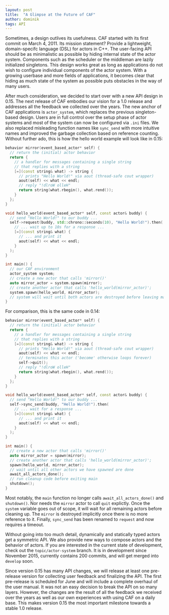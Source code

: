 ```yaml
---
layout: post
title:  "A Glimpse at the Future of CAF"
author: dominik
tags: API
---
```


Sometimes, a design outlives its usefulness. CAF started with its first commit
on March 4, 2011. Its mission statement? Provide a lightweight, domain-specifc
language (DSL) for actors in C++. The user-facing API should be as minimalistic
as possible by hiding internal state of the actor system. Components such as
the scheduler or the middleman are lazily initialized singletons. This design
works great as long as applications do not wish to configure individual
components of the actor system. With a growing userbase and more fields of
applications, it becomes clear that hiding as much state of the system as
possible puts obstacles in the way of many users.

After much consideration, we decided to start over with a new API design in
0.15. The next release of CAF embodies our vision for a 1.0 release and
addresses all the feedback we collected over the years. The new anchor of CAF
applications is `actor_system`, which replaces the previous singleton-based
design. Users are in full control over the setup phase of actor systems and
most of the system can now be configured via `.ini` files. We also replaced
misleading function names like `sync_send` with more intuitive names and
improved the garbage collection based on reference counting. Without further
ado, this is how the hello world example will look like in 0.15:

```cpp
behavior mirror(event_based_actor* self) {
  // return the (initial) actor behavior
  return {
    // a handler for messages containing a single string
    // that replies with a string
    [=](const string& what) -> string {
      // prints "Hello World!" via aout (thread-safe cout wrapper)
      aout(self) << what << endl;
      // reply "!dlroW olleH"
      return string(what.rbegin(), what.rend());
    }
  };
}

void hello_world(event_based_actor* self, const actor& buddy) {
  // send "Hello World!" to our buddy ...
  self->request(buddy, std::chrono::seconds(10), "Hello World!").then(
    // ... wait up to 10s for a response ...
    [=](const string& what) {
      // ... and print it
      aout(self) << what << endl;
    }
  );
}

int main() {
  // our CAF environment
  actor_system system;
  // create a new actor that calls 'mirror()'
  auto mirror_actor = system.spawn(mirror);
  // create another actor that calls 'hello_world(mirror_actor)';
  system.spawn(hello_world, mirror_actor);
  // system will wait until both actors are destroyed before leaving main
}
```

For comparison, this is the same code in 0.14:

```cpp
behavior mirror(event_based_actor* self) {
  // return the (initial) actor behavior
  return {
    // a handler for messages containing a single string
    // that replies with a string
    [=](const string& what) -> string {
      // prints "Hello World!" via aout (thread-safe cout wrapper)
      aout(self) << what << endl;
      // terminates this actor ('become' otherwise loops forever)
      self->quit();
      // reply "!dlroW olleH"
      return string(what.rbegin(), what.rend());
    }
  };
}

void hello_world(event_based_actor* self, const actor& buddy) {
  // send "Hello World!" to our buddy ...
  self->sync_send(buddy, "Hello World!").then(
    // ... wait for a response ...
    [=](const string& what) {
      // ... and print it
      aout(self) << what << endl;
    }
  );
}

int main() {
  // create a new actor that calls 'mirror()'
  auto mirror_actor = spawn(mirror);
  // create another actor that calls 'hello_world(mirror_actor)';
  spawn(hello_world, mirror_actor);
  // wait until all other actors we have spawned are done
  await_all_actors_done();
  // run cleanup code before exiting main
  shutdown();
}
```

Most notably, the `main` function no longer calls `await_all_actors_done()` and
`shutdown()`. Nor needs the `mirror` actor to call `quit` explictly. Once
the `system` variable goes out of scope, it will wait for all remaining actors
before cleaning up. The `mirror` is destroyed implicitly once there is no more
reference to it. Finally, `sync_send` has been renamed to `request` and now
requires a timeout.

Without going into too much detail, dynamically and statically typed actors get
a symmetric API. We also provide new ways to compose actors and the behavior of
actors. If you are interested in the current state of development, check out
the `topic/actor-system` branch. It is in development since November 2015,
currently contains 200 commits, and will get merged into `develop` soon.

Since version 0.15 has many API changes, we will release at least one
pre-release version for collecting user feedback and finalizing the API. The
first pre-release is scheduled for June and will include a complete overhaul of
the user manual. It was not an easy decision to break the API on so many
layers. However, the changes are the result of all the feedback we received
over the years as well as our own experiences with using CAF on a daily base.
This makes version 0.15 the most important milestone towards a stable 1.0
release.
